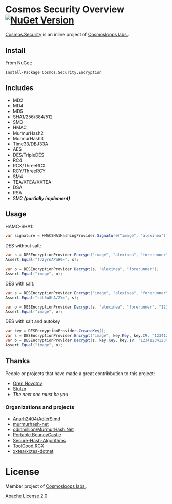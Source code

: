 # Cosmos Security Overview <a href="https://www.nuget.org/packages/Cosmos.Security/" rel="nofollow"><img src="https://img.shields.io/nuget/v/Cosmos.Security.svg?style=flat" alt="NuGet Version" data-canonical-src="https://img.shields.io/nuget/v/Cosmos.Security.svg?style=flat" style="max-width:100%;"></a>

[Cosmos.Security](https://github.com/cosmos-loops/Cosmos.Security) is an inline project of [Cosmosloops labs.](https://github.com/cosmos-loops).

## Install

From NuGet:

```text
Install-Package Cosmos.Security.Encryption
```

## Includes

- MD2
- MD4
- MD5
- SHA1/256/384/512
- SM3
- HMAC
- MurmurHash2
- MurmurHash3
- Time33/DBJ33A
- AES
- DES/TripleDES
- RC4
- RCX/ThreeRCX
- RCY/ThreeRCY
- SM4
- TEA/XTEA/XXTEA
- DSA
- RSA
- SM2 ***(partially implement)***

## Usage

HAMC-SHA1:

```c#
var signature = HMACSHA1HashingProvider.Signature("image", "alexinea");
```

DES without salt:

```c#
var s = DESEncryptionProvider.Encrypt("image", "alexinea", "forerunner");
Assert.Equal("fJ2yrnAPaH0=", s);

var o = DESEncryptionProvider.Decrypt(s, "alexinea", "forerunner");
Assert.Equal("image", o);
```

DES with salt:

```c#
var s = DESEncryptionProvider.Encrypt("image", "alexinea", "forerunner", "123412341234");
Assert.Equal("s4h5u8hA/2Y=", s);

var o = DESEncryptionProvider.Decrypt(s, "alexinea", "forerunner", "123412341234");
Assert.Equal("image", o);
```

DES with salt and autokey

```c#
var key = DESEncryptionProvider.CreateKey();
var s = DESEncryptionProvider.Encrypt("image", key.Key, key.IV, "123412341234");
var o = DESEncryptionProvider.Decrypt(s, key.Key, key.IV, "123412341234");
Assert.Equal("image", o);
```

## Thanks

People or projects that have made a great contribbution to this project:

- [Oren Novotny](https://github.com/onovotny)
- [Stulzq](https://github.com/stulzq)
- _The next one must be you_

### Organizations and projects

- [Anarh2404/AdlerSimd](https://github.com/Anarh2404/AdlerSimd)
- [murmurhash-net](https://github.com/darrenkopp/murmurhash-net/)
- [odinmillion/MurmurHash.Net](https://github.com/odinmillion/MurmurHash.Net)
- [Portable.BouncyCastle](https://github.com/onovotny/bc-csharp)
- [Secure-Hash-Algorithms](https://github.com/TerryJackson/Secure-Hash-Algorithms) 
- [ToolGood.RCX](https://github.com/toolgood/RCX)
- [xxtea/xxtea-dotnet](https://github.com/xxtea/xxtea-dotnet)

# License

Member project of [Cosmosloops labs.](https://github.com/cosmos-loops).

[Apache License 2.0](/LICENSE)
